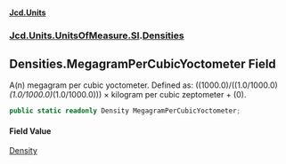 #### [Jcd.Units](index.md 'index')
### [Jcd.Units.UnitsOfMeasure.SI](Jcd.Units.UnitsOfMeasure.SI.md 'Jcd.Units.UnitsOfMeasure.SI').[Densities](Densities.md 'Jcd.Units.UnitsOfMeasure.SI.Densities')

## Densities.MegagramPerCubicYoctometer Field

A(n) megagram per cubic yoctometer. Defined as: ((1000.0)/((1.0/1000.0)*(1.0/1000.0)*(1.0/1000.0))) × kilogram per cubic zeptometer + (0).

```csharp
public static readonly Density MegagramPerCubicYoctometer;
```

#### Field Value
[Density](Density.md 'Jcd.Units.UnitTypes.Density')